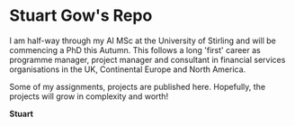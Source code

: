# Stuart Gow's Repo

I am half-way through my AI MSc at the University of Stirling and will be commencing a PhD this Autumn. This follows a long 'first' career as programme manager, project manager and consultant in financial services organisations in the UK, Continental Europe and North America.

Some of my assignments, projects are published here. Hopefully, the projects will grow in complexity and worth!

**Stuart**
